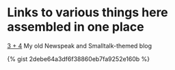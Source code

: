# Links to various things here assembled in one place

[3 + 4](https://ast-hugger.github.io/3plus4/) My old Newspeak and Smalltalk-themed blog

{% gist 2debe64a3df6f38860eb7fa9252e160b %}
